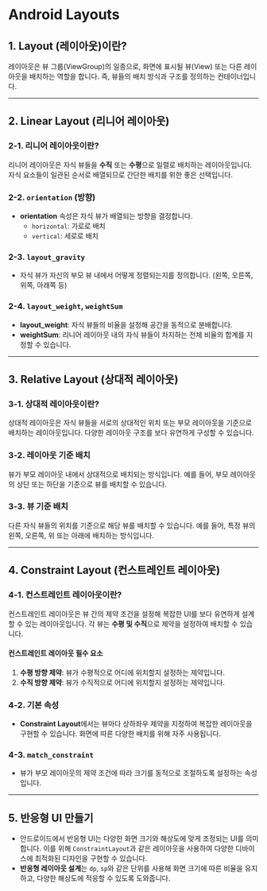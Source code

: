 # Android Layouts

## 1. Layout (레이아웃)이란?
레이아웃은 뷰 그룹(ViewGroup)의 일종으로, 화면에 표시될 뷰(View) 또는 다른 레이아웃을 배치하는 역할을 합니다. 즉, 뷰들의 배치 방식과 구조를 정의하는 컨테이너입니다.

---

## 2. Linear Layout (리니어 레이아웃)
### 2-1. 리니어 레이아웃이란?
리니어 레이아웃은 자식 뷰들을 **수직** 또는 **수평**으로 일렬로 배치하는 레이아웃입니다. 자식 요소들이 일관된 순서로 배열되므로 간단한 배치를 위한 좋은 선택입니다.

### 2-2. `orientation` (방향)
- **orientation** 속성은 자식 뷰가 배열되는 방향을 결정합니다.  
  - `horizontal`: 가로로 배치  
  - `vertical`: 세로로 배치

### 2-3. `layout_gravity`
- 자식 뷰가 자신의 부모 뷰 내에서 어떻게 정렬되는지를 정의합니다. (왼쪽, 오른쪽, 위쪽, 아래쪽 등)

### 2-4. `layout_weight`, `weightSum`
- **layout_weight**: 자식 뷰들의 비율을 설정해 공간을 동적으로 분배합니다.  
- **weightSum**: 리니어 레이아웃 내의 자식 뷰들이 차지하는 전체 비율의 합계를 지정할 수 있습니다.

---

## 3. Relative Layout (상대적 레이아웃)
### 3-1. 상대적 레이아웃이란?
상대적 레이아웃은 자식 뷰들을 서로의 상대적인 위치 또는 부모 레이아웃을 기준으로 배치하는 레이아웃입니다. 다양한 레이아웃 구조를 보다 유연하게 구성할 수 있습니다.

### 3-2. 레이아웃 기준 배치
뷰가 부모 레이아웃 내에서 상대적으로 배치되는 방식입니다. 예를 들어, 부모 레이아웃의 상단 또는 하단을 기준으로 뷰를 배치할 수 있습니다.

### 3-3. 뷰 기준 배치
다른 자식 뷰들의 위치를 기준으로 해당 뷰를 배치할 수 있습니다. 예를 들어, 특정 뷰의 왼쪽, 오른쪽, 위 또는 아래에 배치하는 방식입니다.

---

## 4. Constraint Layout (컨스트레인트 레이아웃)
### 4-1. 컨스트레인트 레이아웃이란?
컨스트레인트 레이아웃은 뷰 간의 제약 조건을 설정해 복잡한 UI를 보다 유연하게 설계할 수 있는 레이아웃입니다. 각 뷰는 **수평 및 수직**으로 제약을 설정하여 배치할 수 있습니다.

#### 컨스트레인트 레이아웃 필수 요소
1. **수평 방향 제약**: 뷰가 수평적으로 어디에 위치할지 설정하는 제약입니다.
2. **수직 방향 제약**: 뷰가 수직적으로 어디에 위치할지 설정하는 제약입니다.

### 4-2. 기본 속성
- **Constraint Layout**에서는 뷰마다 상하좌우 제약을 지정하여 복잡한 레이아웃을 구현할 수 있습니다. 화면에 따른 다양한 배치를 위해 자주 사용됩니다.

### 4-3. `match_constraint`
- 뷰가 부모 레이아웃의 제약 조건에 따라 크기를 동적으로 조절하도록 설정하는 속성입니다.

---

## 5. 반응형 UI 만들기
- 안드로이드에서 반응형 UI는 다양한 화면 크기와 해상도에 맞게 조정되는 UI를 의미합니다. 이를 위해 `ConstraintLayout`과 같은 레이아웃을 사용하여 다양한 디바이스에 최적화된 디자인을 구현할 수 있습니다.
- **반응형 레이아웃 설계**는 `dp`, `sp`와 같은 단위를 사용해 화면 크기에 따른 비율을 유지하고, 다양한 해상도에 적응할 수 있도록 도와줍니다.
